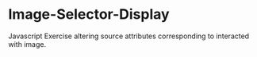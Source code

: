 # Image-Selector-Display
Javascript Exercise altering source attributes corresponding to interacted with image.
